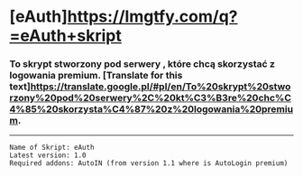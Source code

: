 # [eAuth]https://lmgtfy.com/q?=eAuth+skript
### To skrypt stworzony pod serwery , które chcą skorzystać z logowania premium. [Translate for this text]https://translate.google.pl/#pl/en/To%20skrypt%20stworzony%20pod%20serwery%2C%20kt%C3%B3re%20chc%C4%85%20skorzysta%C4%87%20z%20logowania%20premium.
---
```
Name of Skript: eAuth
Latest version: 1.0
Required addons: AutoIN (from version 1.1 where is AutoLogin premium)
```
